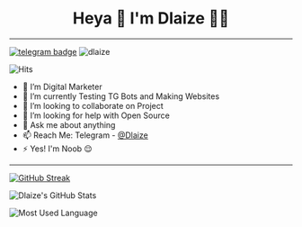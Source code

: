 <h1 align="center"><b>Heya 👋 I'm Dlaize 👨‍💻</b></h1>

---

[![telegram badge](https://img.shields.io/badge/Dlaize-Kohli-00adb5?style=flat&logo=telegram)](https://t.me/Dlaize)  <img src="https://komarev.com/ghpvc/?username=dakshkohli23&label=Profile%20views&color=00adb5&style=flat" alt="dlaize" />

![Hits](https://hits.seeyoufarm.com/api/count/incr/badge.svg?url=https%3A%2F%2Fgithub.com%2Fdakshkohli23%2F&count_bg=%2300ADB5&title_bg=%23393E46&icon=mocha.svg&icon_color=%23FFFFFF&title=Coffee&edge_flat=false)

- 🔭 I’m Digital Marketer 
- 🌱 I’m currently Testing TG Bots and Making Websites
- 👯 I’m looking to collaborate on Project
- 🤔 I’m looking for help with Open Source
- 💬 Ask me about anything
- 📫 Reach Me: Telegram - [@Dlaize](https://t.me/Dlaize)
- ⚡ Yes! I'm Noob 😌

---
[![GitHub Streak](http://github-readme-streak-stats.herokuapp.com?user=dakshkohli23&theme=algolia)](https://git.io/streak-stats)

![Dlaize's GitHub Stats](https://github-readme-stats.vercel.app/api?username=dakshkohli23&show_icons=true&theme=algolia)

![Most Used Language](https://github-readme-stats.vercel.app/api/top-langs/?username=dakshkohli23&show_icons=true&theme=algolia)
